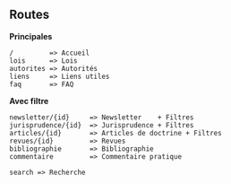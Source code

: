 ## Routes

**Principales**

	/         => Accueil
	lois      => Lois
	autorites => Autorités
	liens     => Liens utiles
	faq       => FAQ

**Avec filtre**

	newsletter/{id}     => Newsletter    + Filtres
	jurisprudence/{id}  => Jurisprudence + Filtres
	articles/{id}       => Articles de doctrine + Filtres
	revues/{id}         => Revues
	bibliographie       => Bibliographie
	commentaire         => Commentaire pratique 
	
	search => Recherche


